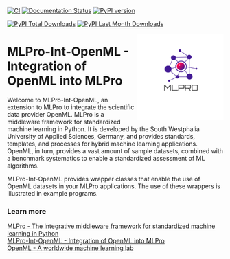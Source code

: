 [![CI](https://github.com/fhswf/MLPro-Int-OpenML/actions/workflows/ci.yml/badge.svg)](https://github.com/fhswf/MLPro-Int-OpenML/actions/workflows/ci.yml)
[![Documentation Status](https://readthedocs.org/projects/mlpro-int-openml/badge/?version=latest)](https://mlpro-int-openml.readthedocs.io/en/latest/?badge=latest)
[![PyPI version](https://badge.fury.io/py/mlpro-int-openml.svg)](https://badge.fury.io/py/mlpro-int-openml)
<!---
[![Anaconda-Version Badge](https://anaconda.org/mlpro-int-openml/mlpro-int-openml/badges/version.svg)](https://anaconda.org/mlpro-int-openml/mlpro)
[![Anaconda-Downloads Badge](https://img.shields.io/conda/dn/mlpro-int-openml/mlpro-int-openml?color=green&label=Anaconda.org%20Total%20downloads&style=flat-square)](https://anaconda.org/mlpro-int-openml/mlpro-int-openml)
--->
[![PyPI Total Downloads](https://static.pepy.tech/personalized-badge/mlpro-int-openml?period=total&units=international_system&left_color=blue&right_color=orange&left_text=PyPI%20Total%20Downloads)](https://pepy.tech/project/mlpro-int-openml)
[![PyPI Last Month Downloads](https://static.pepy.tech/personalized-badge/mlpro-int-openml?period=month&units=international_system&left_color=blue&right_color=orange&left_text=PyPI%20Last%20Month%20Downloads)](https://pepy.tech/project/mlpro-int-openml)


<img src="https://github.com/fhswf/MLPro-Int-OpenML/blob/main/doc/logo/original/logo.png?raw=True" align="right" width="40%"/>

# MLPro-Int-OpenML - Integration of OpenML into MLPro
Welcome to MLPro-Int-OpenML, an extension to MLPro to integrate the scientific data provider OpenML.
MLPro is a middleware framework for standardized machine learning in Python. It is 
developed by the South Westphalia University of Applied Sciences, Germany, and provides 
standards, templates, and processes for hybrid machine learning applications. OpenML, in turn, 
provides a vast amount of sample datasets, combined with a benchmark systematics to
enable a standardized assessment of ML algorithms.

MLPro-Int-OpenML provides wrapper classes that enable the use of OpenML datasets in your 
MLPro applications. The use of these wrappers is illustrated in example programs.

### Learn more
[MLPro - The integrative middleware framework for standardized machine learning in Python](https://mlpro.readthedocs.io)   
[MLPro-Int-OpenML - Integration of OpenML into MLPro](https://mlpro-int-openml.readthedocs.io)   
[OpenML - A worldwide machine learning lab](https://www.openml.org/)   
